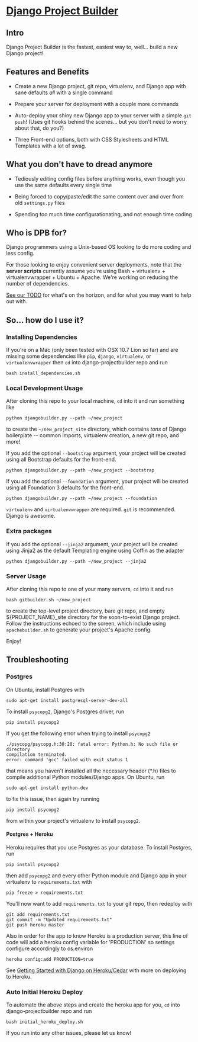 [Django Project Builder](http://builtbyptm.com/blog/announcing-django-project-builder-v01/ "Announcing Django Project Builder v0.1")
======================

## Intro

Django Project Builder is the fastest, easiest way to, well... build a
new Django project!


## Features and Benefits

* Create a new Django project, git repo, virtualenv, and Django app
  with sane defaults _all_ with a single command

* Prepare your server for deployment with a couple more commands

* Auto-deploy your shiny new Django app to your server with a simple
  `git push`!  (Uses git hooks behind the scenes... but you don't need
  to worry about that, do you?)

* Three Front-end options, both with CSS Stylesheets and HTML Templates with a lot of swag.


## What you don't have to dread anymore

* Tediously editing config files before anything works, even though
  you use the same defaults every single time

* Being forced to copy/paste/edit the same content over and over from
  old `settings.py` files

* Spending too much time configurationating, and not enough time
  coding


## Who is DPB for?

Django programmers using a Unix-based OS looking to do more coding and less config.

For those looking to enjoy convenient server deployments, note that
the __server scripts__ currently assume you're using Bash + virtualenv +
virtualenvwrapper + Ubuntu + Apache.  We're working on reducing the
number of dependencies.

[See our TODO](https://github.com/prototypemagic/django-projectbuilder/blob/master/TODO.md)
for what's on the horizon, and for what you may want to help out with.


## So... how do I use it?

### Installing Dependencies

If you're on a Mac (only been tested with OSX 10.7 Lion so far) and are missing
some dependencies like `pip`, `django`, `virtualenv`, or `virtualenvwrapper`
then `cd` into django-projectbuilder repo and run

    bash install_dependencies.sh

### Local Development Usage

After cloning this repo to your local machine, `cd` into it and run
something like

    python djangobuilder.py --path ~/new_project

to create the `~/new_project_site` directory, which contains _tons_ of
Django boilerplate -- common imports, virtualenv creation, a new git
repo, and more!

If you add the optional `--bootstrap` argument, your project will be created
using all Bootstrap defaults for the front-end.

    python djangobuilder.py --path ~/new_project --bootstrap

If you add the optional `--foundation` argument, your project will be created
using all Foundation 3 defaults for the front-end.

    python djangobuilder.py --path ~/new_project --foundation

`virtualenv` and `virtualenvwrapper` are required. `git` is
recommended. Django is awesome.

### Extra packages

If you add the optional `--jinja2` argument, your project will be created
using Jinja2 as the default Templating engine using Coffin as the adapter

    python djangobuilder.py --path ~/new_project --jinja2

### Server Usage

After cloning this repo to one of your many servers, `cd` into it and
run

    bash gitbuilder.sh ~/new_project

to create the top-level project directory, bare git repo, and empty
${PROJECT_NAME}_site directory for the soon-to-exist Django project.
Follow the instructions echoed to the screen, which include using
`apachebuilder.sh` to generate your project's Apache config.

Enjoy!


## Troubleshooting

### Postgres

On Ubuntu, install Postgres with

    sudo apt-get install postgresql-server-dev-all

To install `psycopg2`, Django's Postgres driver, run

    pip install psycopg2

If you get the following error when trying to install `psycopg2`

    ./psycopg/psycopg.h:30:20: fatal error: Python.h: No such file or directory
    compilation terminated.
    error: command 'gcc' failed with exit status 1

that means you haven't installed all the necessary header (*.h) files
to compile additional Python modules/Django apps.  On Ubuntu, run

    sudo apt-get install python-dev

to fix this issue, then again try running

    pip install psycopg2

from within your project's virtualenv to install `psycopg2`.


#### Postgres + Heroku

Heroku requires that you use Postgres as your database.  To install
Postgres, run

    pip install psycopg2

then add `psycopg2` and every other Python module and Django app in
your virtualenv to `requirements.txt` with

    pip freeze > requirements.txt

You'll now want to add `requirements.txt` to your git repo, then
redeploy with

    git add requirements.txt
    git commit -m "Updated requirements.txt"
    git push heroku master

Also in order for the app to know Heroku is a production server, this line of code
will add a heroku config variable for 'PRODUCTION' so settings configure accordingly
to os.environ
    
    heroku config:add PRODUCTION=true

See
[Getting Started with Django on Heroku/Cedar](https://devcenter.heroku.com/articles/django)
with more on deploying to Heroku.

### Auto Initial Heroku Deploy

To automate the above steps and create the heroku app for you,
`cd` into django-projectbuilder repo and run

    bash initial_heroku_deploy.sh

If you run into any other issues, please let us know!
